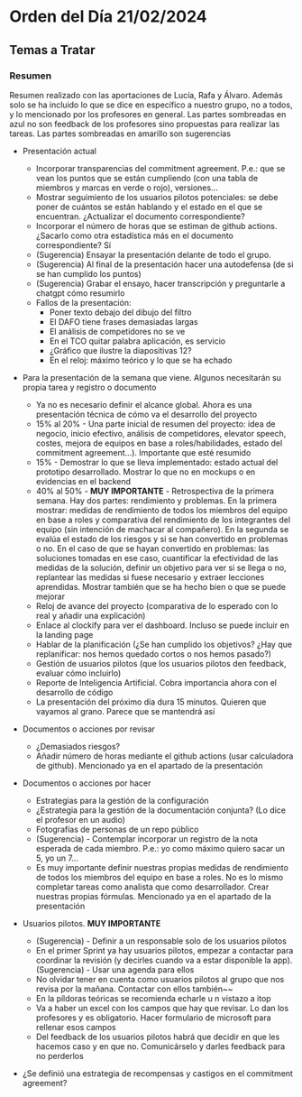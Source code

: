 ﻿# Orden del Día 21/02/2024

## Temas a Tratar

### Resumen
Resumen realizado con las aportaciones de Lucía, Rafa y Álvaro. Además solo se ha incluido lo que se dice en específico a nuestro grupo, no a todos, y lo mencionado por los profesores en general. Las partes sombreadas en azul no son feedback de los profesores sino propuestas para realizar las tareas. Las partes sombreadas en amarillo son sugerencias

- Presentación actual
  - Incorporar transparencias del commitment agreement. P.e.: que se vean los puntos que se están cumpliendo (con una tabla de miembros y marcas en verde o rojo), versiones…
  - Mostrar seguimiento de los usuarios pilotos potenciales: se debe poner de cuántos se están hablando y el estado en el que se encuentran. ¿Actualizar el documento correspondiente?
  - Incorporar el número de horas que se estiman de github actions. ¿Sacarlo como otra estadística más en el documento correspondiente? Sí
  - (Sugerencia) Ensayar la presentación delante de todo el grupo.
  - (Sugerencia) Al final de la presentación hacer una autodefensa (de si se han cumplido los puntos)
  - (Sugerencia) Grabar el ensayo, hacer transcripción y preguntarle a chatgpt cómo resumirlo
  - Fallos de la presentación:
    - Poner texto debajo del dibujo del filtro
    - El DAFO tiene frases demasiadas largas
    - El análisis de competidores no se ve
    - En el TCO quitar palabra aplicación, es servicio
    - ¿Gráfico que ilustre la diapositivas 12?
    - En el reloj: máximo teórico y lo que se ha echado

- Para la presentación de la semana que viene. Algunos necesitarán su propia tarea y registro o documento
  - Ya no es necesario definir el alcance global. Ahora es una presentación técnica de cómo va el desarrollo del proyecto
  - 15% al 20% - Una parte inicial de resumen del proyecto: idea de negocio, inicio efectivo, análisis de competidores, elevator speech, costes, mejora de equipos en base a roles/habilidades, estado del commitment agreement...). Importante que esté resumido
  - 15% - Demostrar lo que se lleva implementado: estado actual del prototipo desarrollado. Mostrar lo que no en mockups o en evidencias en el backend
  - 40% al 50% - **MUY IMPORTANTE** - Retrospectiva de la primera semana. Hay dos partes: rendimiento y problemas. En la primera mostrar: medidas de rendimiento de todos los miembros del equipo en base a roles y comparativa del rendimiento de los integrantes del equipo (sin intención de machacar al compañero). En la segunda se evalúa el estado de los riesgos y si se han convertido en problemas o no. En el caso de que se hayan convertido en problemas: las soluciones tomadas en ese caso, cuantificar la efectividad de las medidas de la solución, definir un objetivo para ver si se llega o no, replantear las medidas si fuese necesario y extraer lecciones aprendidas. Mostrar también que se ha hecho bien o que se puede mejorar
  - Reloj de avance del proyecto (comparativa de lo esperado con lo real y añadir una explicación)
  - Enlace al clockify para ver el dashboard. Incluso se puede incluir en la landing page
  - Hablar de la planificación (¿Se han cumplido los objetivos? ¿Hay que replanificar: nos hemos quedado cortos o nos hemos pasado?)
  - Gestión de usuarios pilotos (que los usuarios pilotos den feedback, evaluar cómo incluirlo)
  - Reporte de Inteligencia Artificial. Cobra importancia ahora con el desarrollo de código
  - La presentación del próximo día dura 15 minutos. Quieren que vayamos al grano. Parece que se mantendrá así

- Documentos o acciones por revisar
  - ¿Demasiados riesgos?
  - Añadir número de horas mediante el github actions (usar calculadora de github). Mencionado ya en el apartado de la presentación

- Documentos o acciones por hacer
  - Estrategias para la gestión de la configuración
  - ¿Estrategia para la gestión de la documentación conjunta? (Lo dice el profesor en un audio)
  - Fotografías de personas de un repo público
  - (Sugerencia) - Contemplar incorporar un registro de la nota esperada de cada miembro. P.e.: yo como máximo quiero sacar un 5, yo un 7…
  - Es muy importante definir nuestras propias medidas de rendimiento de todos los miembros del equipo en base a roles. No es lo mismo completar tareas como analista que como desarrollador. Crear nuestras propias fórmulas. Mencionado ya en el apartado de la presentación

- Usuarios pilotos. **MUY IMPORTANTE**
  - (Sugerencia) - Definir a un responsable solo de los usuarios pilotos
  - En el primer Sprint ya hay usuarios pilotos, empezar a contactar para coordinar la revisión (y decirles cuando va a estar disponible la app). (Sugerencia) - Usar una agenda para ellos
  - No olvidar tener en cuenta como usuarios pilotos al grupo que nos revisa por la mañana. Contactar con ellos también~~
  - En la píldoras teóricas se recomienda echarle u n vistazo a itop
  - Va a haber un excel con los campos que hay que revisar. Lo dan los profesores y es obligatorio. Hacer formulario de microsoft para rellenar esos campos
  - Del feedback de los usuarios pilotos habrá que decidir en que les hacemos caso y en que no. Comunicárselo y darles feedback para no perderlos

- ¿Se definió una estrategia de recompensas y castigos en el commitment agreement?
